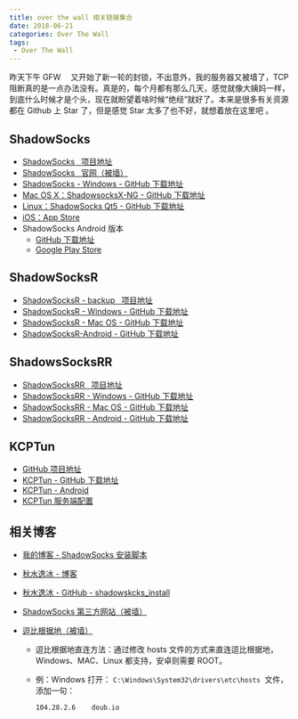 ```yaml
---
title: over the wall 相关链接集合
date: 2018-06-21
categories: Over The Wall
tags:
 - Over The Wall
---
```


昨天下午 GFW 　又开始了新一轮的封锁，不出意外，我的服务器又被墙了，TCP 阻断真的是一点办法没有。真是的，每个月都有那么几天，感觉就像大姨妈一样，到底什么时候才是个头，现在就盼望着啥时候“绝经”就好了。本来是很多有关资源都在 Github 上 Star 了，但是感觉 Star 太多了也不好，就想着放在这里吧
。

<!-- more -->

## ShadowSocks

- [ShadowSocks &nbsp; 项目地址](https://github.com/shadowsocks)
- [ShadowSocks &nbsp; 官网（被墙）](https://shadowsocks.org/en/index.html)
- [ShadowSocks - Windows - GitHub 下载地址](https://github.com/shadowsocks/shadowsocks-windows/releases)
- [Mac OS X：ShadowsocksX-NG - GitHub 下载地址](https://github.com/shadowsocks/ShadowsocksX-NG/releases)
- [Linux：ShadowSocks Qt5 - GitHub 下载地址](https://github.com/shadowsocks/shadowsocks-qt5/releases)
- [iOS：App Store](https://itunes.apple.com/us/app/wingy-http-s-socks5-proxy-utility/id1178584911)
- ShadowSocks Android 版本
  - [GitHub 下载地址](https://github.com/shadowsocks/shadowsocks-android/releases)
  - [Google Play Store](https://play.google.com/store/apps/details?id=com.github.shadowsocks)

## ShadowSocksR

- [ShadowSocksR - backup &nbsp; 项目地址](https://github.com/shadowsocksr-backup)
- [ShadowSocksR - Windows - GitHub 下载地址](https://github.com/shadowsocksr-backup/shadowsocksr-csharp/releases)
- [ShadowSocksR - Mac OS - GitHub 下载地址](https://github.com/shadowsocksr-backup/ShadowsocksX-NG/releases)
- [ShadowSocksR-Android - GitHub 下载地址](https://github.com/shadowsocksr-backup/shadowsocksr-android/releases)

## ShadowsSocksRR

- [ShadowSocksRR &nbsp; 项目地址](https://github.com/shadowsocksrr)
- [ShadowSocksRR - Windows - GitHub 下载地址](https://github.com/shadowsocksrr/shadowsocksr-csharp/releases)
- [ShadowSocksRR - Mac OS - GitHub 下载地址](https://github.com/shadowsocksrr/ShadowsocksX-NG/releases)
- [ShadowSocksRR - Android - GitHub 下载地址](https://github.com/shadowsocksrr/shadowsocksr-android/releases)

## KCPTun

- [GitHub 项目地址](https://github.com/xtaci/kcptun)
- [KCPTun - GitHub 下载地址](https://github.com/xtaci/kcptun/releases)
- [KCPTun - Android](https://github.com/shadowsocks/kcptun-android/releases)
- [KCPTun 服务端配置](https://moonbegonia.github.io/blog/overthewall/2018/06/22/kcptun_server_install/)

## 相关博客

- [我的博客 - ShadowSocks 安装脚本](https://moonbegonia.github.io/blog/overthewall/2018/06/04/shadowsocks_install/)
- [秋水逸冰 - 博客](https://teddysun.com/)
- [秋水逸冰 - GitHub - shadowskcks_install](https://github.com/teddysun/shadowsocks_install)
- [ShadowSocks 第三方网站（被墙）](https://shadowsocks.be/)
- [逗比根据地（被墙）](https://doub.io/)

  - 逗比根据地直连方法：通过修改 hosts 文件的方式来直连逗比根据地，Windows、MAC、Linux 都支持，安卓则需要 ROOT。

  - 例：Windows 打开：&nbsp;`C:\Windows\System32\drivers\etc\hosts`&nbsp; 文件，添加一句：

    ```shell
    104.28.2.6    doub.io
    ```
